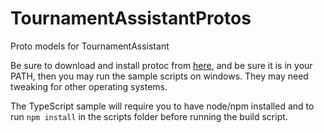 # TournamentAssistantProtos
Proto models for TournamentAssistant

Be sure to download and install protoc from [here](https://github.com/protocolbuffers/protobuf/releases/tag/v3.19.4), and be sure it is in your PATH, then you may run the sample scripts on windows. They may need tweaking for other operating systems.

The TypeScript sample will require you to have node/npm installed and to run `npm install` in the scripts folder before running the build script.
